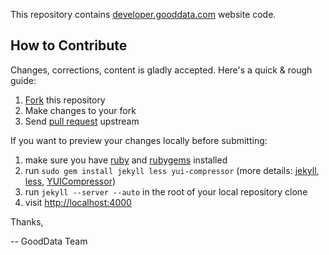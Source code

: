 This repository contains [developer.gooddata.com](http://developer.gooddata.com/) website code.

## How to Contribute

Changes, corrections, content is gladly accepted. Here's a quick & rough guide:

1. [Fork](http://help.github.com/forking/) this repository
2. Make changes to your fork
3. Send [pull request](http://help.github.com/pull-requests/) upstream

If you want to preview your changes locally before submitting:

1. make sure you have [ruby](http://www.ruby-lang.org/en/downloads/) and [rubygems](http://docs.rubygems.org/read/chapter/3) installed
2. run `sudo gem install jekyll less yui-compressor` (more details: [jekyll](http://github.com/mojombo/jekyll/wiki/install), [less](http://lesscss.org/), [YUICompressor](https://github.com/sstephenson/ruby-yui-compressor))
3. run `jekyll --server --auto` in the root of your local repository clone
4. visit [http://localhost:4000](http://localhost:4000)


Thanks,

-- GoodData Team